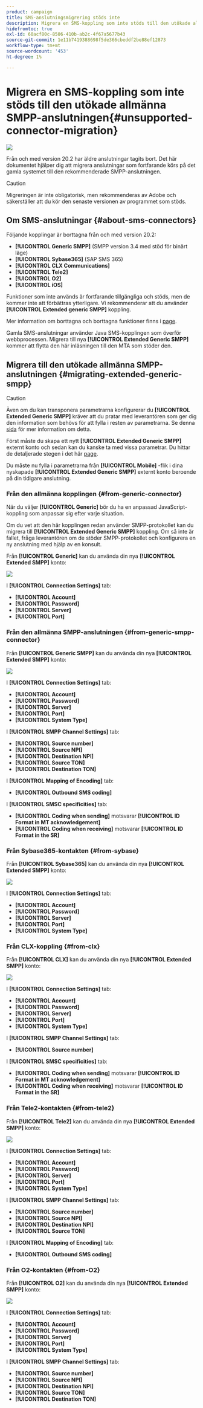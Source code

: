 ```yaml
---
product: campaign
title: SMS-anslutningsmigrering stöds inte
description: Migrera en SMS-koppling som inte stöds till den utökade allmänna SMPP-anslutningen
hidefromtoc: true
exl-id: 60acf80c-8506-410b-ab2c-4f67a5677b43
source-git-commit: 1e11b7419388698f5de366cbeddf2be88ef12873
workflow-type: tm+mt
source-wordcount: '453'
ht-degree: 1%

---
```


# Migrera en SMS-koppling som inte stöds till den utökade allmänna SMPP-anslutningen{#unsupported-connector-migration}

![](../../assets/v7-only.svg)

Från och med version 20.2 har äldre anslutningar tagits bort. Det här dokumentet hjälper dig att migrera anslutningar som fortfarande körs på det gamla systemet till den rekommenderade SMPP-anslutningen.

>[!CAUTION]
>
>Migreringen är inte obligatorisk, men rekommenderas av Adobe och säkerställer att du kör den senaste versionen av programmet som stöds.

## Om SMS-anslutningar {#about-sms-connectors}

Följande kopplingar är borttagna från och med version 20.2:

* **[!UICONTROL Generic SMPP]** (SMPP version 3.4 med stöd för binärt läge)
* **[!UICONTROL Sybase365]** (SAP SMS 365)
* **[!UICONTROL CLX Communications]**
* **[!UICONTROL Tele2]**
* **[!UICONTROL O2]**
* **[!UICONTROL iOS]**

Funktioner som inte används är fortfarande tillgängliga och stöds, men de kommer inte att förbättras ytterligare. Vi rekommenderar att du använder **[!UICONTROL Extended generic SMPP]** koppling.

Mer information om borttagna och borttagna funktioner finns i [page](../../rn/using/deprecated-features.md).

Gamla SMS-anslutningar använder Java SMS-kopplingen som överför webbprocessen. Migrera till nya **[!UICONTROL Extended Generic SMPP]** kommer att flytta den här inläsningen till den MTA som stöder den.

## Migrera till den utökade allmänna SMPP-anslutningen {#migrating-extended-generic-smpp}

>[!CAUTION]
>
>Även om du kan transponera parametrarna konfigurerar du **[!UICONTROL Extended Generic SMPP]** kräver att du pratar med leverantören som ger dig den information som behövs för att fylla i resten av parametrarna. Se denna [sida](sms-protocol.md) för mer information om detta.

Först måste du skapa ett nytt **[!UICONTROL Extended Generic SMPP]** externt konto och sedan kan du kanske ta med vissa parametrar. Du hittar de detaljerade stegen i det här [page](sms-set-up.md#creating-an-smpp-external-account).

Du måste nu fylla i parametrarna från **[!UICONTROL Mobile]** -flik i dina nyskapade **[!UICONTROL Extended Generic SMPP]** externt konto beroende på din tidigare anslutning.

### Från den allmänna kopplingen {#from-generic-connector}

När du väljer **[!UICONTROL Generic]** bör du ha en anpassad JavaScript-koppling som anpassar sig efter varje situation.

Om du vet att den här kopplingen redan använder SMPP-protokollet kan du migrera till **[!UICONTROL Extended Generic SMPP]** koppling. Om så inte är fallet, fråga leverantören om de stöder SMPP-protokollet och konfigurera en ny anslutning med hjälp av en konsult.

Från **[!UICONTROL Generic]** kan du använda din nya **[!UICONTROL Extended SMPP]** konto:

![](assets/smpp_generic.png)

I **[!UICONTROL Connection Settings]** tab:

* **[!UICONTROL Account]**
* **[!UICONTROL Password]**
* **[!UICONTROL Server]**
* **[!UICONTROL Port]**

### Från den allmänna SMPP-anslutningen {#from-generic-smpp-connector}

Från **[!UICONTROL Generic SMPP]** kan du använda din nya **[!UICONTROL Extended SMPP]** konto:

![](assets/smpp_generic_2.png)

I **[!UICONTROL Connection Settings]** tab:

* **[!UICONTROL Account]**
* **[!UICONTROL Password]**
* **[!UICONTROL Server]**
* **[!UICONTROL Port]**
* **[!UICONTROL System Type]**

I **[!UICONTROL SMPP Channel Settings]** tab:

* **[!UICONTROL Source number]**
* **[!UICONTROL Source NPI]**
* **[!UICONTROL Destination NPI]**
* **[!UICONTROL Source TON]**
* **[!UICONTROL Destination TON]**

I **[!UICONTROL Mapping of Encoding]** tab:

* **[!UICONTROL Outbound SMS coding]**

I **[!UICONTROL SMSC specificities]** tab:

* **[!UICONTROL Coding when sending]** motsvarar **[!UICONTROL ID Format in MT acknowledgement]**
* **[!UICONTROL Coding when receiving]** motsvarar **[!UICONTROL ID Format in the SR]**

### Från Sybase365-kontakten {#from-sybase}

Från **[!UICONTROL Sybase365]** kan du använda din nya **[!UICONTROL Extended SMPP]** konto:

![](assets/smpp_3.png)

I **[!UICONTROL Connection Settings]** tab:

* **[!UICONTROL Account]**
* **[!UICONTROL Password]**
* **[!UICONTROL Server]**
* **[!UICONTROL Port]**
* **[!UICONTROL System Type]**

### Från CLX-koppling {#from-clx}

Från **[!UICONTROL CLX]** kan du använda din nya **[!UICONTROL Extended SMPP]** konto:

![](assets/smpp_4.png)

I **[!UICONTROL Connection Settings]** tab:

* **[!UICONTROL Account]**
* **[!UICONTROL Password]**
* **[!UICONTROL Server]**
* **[!UICONTROL Port]**
* **[!UICONTROL System Type]**

I **[!UICONTROL SMPP Channel Settings]** tab:

* **[!UICONTROL Source number]**

I **[!UICONTROL SMSC specificities]** tab:

* **[!UICONTROL Coding when sending]** motsvarar **[!UICONTROL ID Format in MT acknowledgement]**
* **[!UICONTROL Coding when receiving]** motsvarar **[!UICONTROL ID Format in the SR]**

### Från Tele2-kontakten {#from-tele2}

Från **[!UICONTROL Tele2]** kan du använda din nya **[!UICONTROL Extended SMPP]** konto:

![](assets/smpp_6.png)

I **[!UICONTROL Connection Settings]** tab:

* **[!UICONTROL Account]**
* **[!UICONTROL Password]**
* **[!UICONTROL Server]**
* **[!UICONTROL Port]**
* **[!UICONTROL System Type]**

I **[!UICONTROL SMPP Channel Settings]** tab:

* **[!UICONTROL Source number]**
* **[!UICONTROL Source NPI]**
* **[!UICONTROL Destination NPI]**
* **[!UICONTROL Source TON]**

I **[!UICONTROL Mapping of Encoding]** tab:

* **[!UICONTROL Outbound SMS coding]**

### Från O2-kontakten {#from-O2}

Från **[!UICONTROL O2]** kan du använda din nya **[!UICONTROL Extended SMPP]** konto:

![](assets/smpp_5.png)

I **[!UICONTROL Connection Settings]** tab:

* **[!UICONTROL Account]**
* **[!UICONTROL Password]**
* **[!UICONTROL Server]**
* **[!UICONTROL Port]**
* **[!UICONTROL System Type]**

I **[!UICONTROL SMPP Channel Settings]** tab:

* **[!UICONTROL Source number]**
* **[!UICONTROL Source NPI]**
* **[!UICONTROL Destination NPI]**
* **[!UICONTROL Source TON]**
* **[!UICONTROL Destination TON]**
